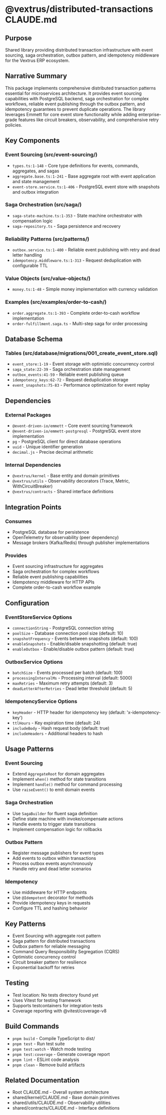 # @vextrus/distributed-transactions CLAUDE.md

## Purpose
Shared library providing distributed transaction infrastructure with event sourcing, saga orchestration, outbox pattern, and idempotency middleware for the Vextrus ERP ecosystem.

## Narrative Summary
This package implements comprehensive distributed transaction patterns essential for microservices architecture. It provides event sourcing capabilities with PostgreSQL backend, saga orchestration for complex workflows, reliable event publishing through the outbox pattern, and idempotency guarantees to prevent duplicate operations. The library leverages Emmett for core event store functionality while adding enterprise-grade features like circuit breakers, observability, and comprehensive retry policies.

## Key Components

### Event Sourcing (src/event-sourcing/)
- `types.ts:1-148` - Core type definitions for events, commands, aggregates, and sagas
- `aggregate.base.ts:1-241` - Base aggregate root with event application and state management
- `event-store.service.ts:1-406` - PostgreSQL event store with snapshots and outbox integration

### Saga Orchestration (src/saga/)
- `saga-state-machine.ts:1-353` - State machine orchestrator with compensation logic
- `saga-repository.ts` - Saga persistence and recovery

### Reliability Patterns (src/patterns/)
- `outbox.service.ts:1-400` - Reliable event publishing with retry and dead letter handling
- `idempotency.middleware.ts:1-313` - Request deduplication with configurable TTL

### Value Objects (src/value-objects/)
- `money.ts:1-48` - Simple money implementation with currency validation

### Examples (src/examples/order-to-cash/)
- `order.aggregate.ts:1-393` - Complete order-to-cash workflow implementation
- `order-fulfillment.saga.ts` - Multi-step saga for order processing

## Database Schema
### Tables (src/database/migrations/001_create_event_store.sql)
- `event_store:1-19` - Event storage with optimistic concurrency control
- `saga_state:22-39` - Saga orchestration state management
- `outbox_events:41-59` - Reliable event publishing queue
- `idempotency_keys:62-72` - Request deduplication storage
- `event_snapshots:75-83` - Performance optimization for event replay

## Dependencies
### External Packages
- `@event-driven-io/emmett` - Core event sourcing framework
- `@event-driven-io/emmett-postgresql` - PostgreSQL event store implementation
- `pg` - PostgreSQL client for direct database operations
- `uuid` - Unique identifier generation
- `decimal.js` - Precise decimal arithmetic

### Internal Dependencies
- `@vextrus/kernel` - Base entity and domain primitives
- `@vextrus/utils` - Observability decorators (Trace, Metric, WithCircuitBreaker)
- `@vextrus/contracts` - Shared interface definitions

## Integration Points

### Consumes
- PostgreSQL database for persistence
- OpenTelemetry for observability (peer dependency)
- Message brokers (Kafka/Redis) through publisher implementations

### Provides
- Event sourcing infrastructure for aggregates
- Saga orchestration for complex workflows
- Reliable event publishing capabilities
- Idempotency middleware for HTTP APIs
- Complete order-to-cash workflow example

## Configuration

### EventStoreService Options
- `connectionString` - PostgreSQL connection string
- `poolSize` - Database connection pool size (default: 10)
- `snapshotFrequency` - Events between snapshots (default: 100)
- `enableSnapshots` - Enable/disable snapshotting (default: true)
- `enableOutbox` - Enable/disable outbox pattern (default: true)

### OutboxService Options
- `batchSize` - Events processed per batch (default: 100)
- `processingIntervalMs` - Processing interval (default: 5000)
- `maxRetries` - Maximum retry attempts (default: 3)
- `deadLetterAfterRetries` - Dead letter threshold (default: 5)

### IdempotencyService Options
- `keyHeader` - HTTP header for idempotency key (default: 'x-idempotency-key')
- `ttlHours` - Key expiration time (default: 24)
- `includeBody` - Hash request body (default: true)
- `includeHeaders` - Additional headers to hash

## Usage Patterns

### Event Sourcing
- Extend `AggregateRoot` for domain aggregates
- Implement `when()` method for state transitions
- Implement `handle()` method for command processing
- Use `raiseEvent()` to emit domain events

### Saga Orchestration
- Use `SagaBuilder` for fluent saga definition
- Define state machine with invoke/compensate actions
- Handle events to trigger state transitions
- Implement compensation logic for rollbacks

### Outbox Pattern
- Register message publishers for event types
- Add events to outbox within transactions
- Process outbox events asynchronously
- Handle retry and dead letter scenarios

### Idempotency
- Use middleware for HTTP endpoints
- Use `@Idempotent` decorator for methods
- Provide idempotency keys in requests
- Configure TTL and hashing behavior

## Key Patterns
- Event Sourcing with aggregate root pattern
- Saga pattern for distributed transactions
- Outbox pattern for reliable messaging
- Command Query Responsibility Segregation (CQRS)
- Optimistic concurrency control
- Circuit breaker pattern for resilience
- Exponential backoff for retries

## Testing
- Test location: No tests directory found yet
- Uses Vitest for testing framework
- Supports testcontainers for integration tests
- Coverage reporting with @vitest/coverage-v8

## Build Commands
- `pnpm build` - Compile TypeScript to dist/
- `pnpm test` - Run test suite
- `pnpm test:watch` - Watch mode testing
- `pnpm test:coverage` - Generate coverage report
- `pnpm lint` - ESLint code analysis
- `pnpm clean` - Remove build artifacts

## Related Documentation
- Root CLAUDE.md - Overall system architecture
- shared/kernel/CLAUDE.md - Base domain primitives
- shared/utils/CLAUDE.md - Observability utilities
- shared/contracts/CLAUDE.md - Interface definitions